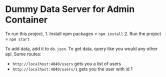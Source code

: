 # Dummy Data Server for Admin Container

To run this project, 
    1. Install npm packages = `npm install`
    2. Run the project = `npm start`

To add data, add it to `db.json`. To get data, query like you would any other api. Some routes:
* `http://localhost:4040/users` gets you a list of users
* `http://localhost:4040/users/1` gets you the user with id 1